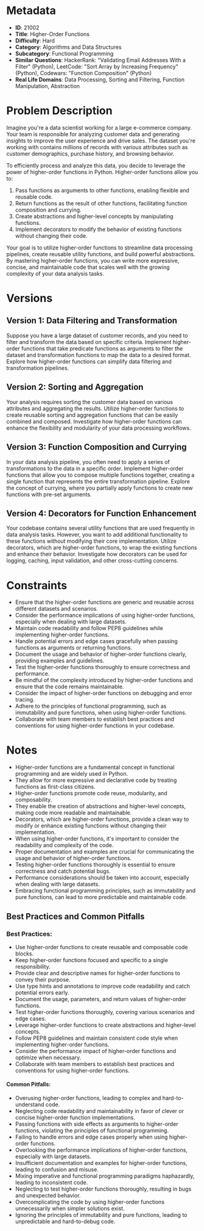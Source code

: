 # Metadata

- **ID**: 21002
- **Title**: Higher-Order Functions
- **Difficulty**: Hard
- **Category**: Algorithms and Data Structures
- **Subcategory**: Functional Programming
- **Similar Questions**: HackerRank: "Validating Email Addresses With a Filter" (Python), LeetCode: "Sort Array by Increasing Frequency" (Python), Codewars: "Function Composition" (Python)
- **Real Life Domains**: Data Processing, Sorting and Filtering, Function Manipulation, Abstraction

# Problem Description

Imagine you're a data scientist working for a large e-commerce company. Your team is responsible for analyzing customer data and generating insights to improve the user experience and drive sales. The dataset you're working with contains millions of records with various attributes such as customer demographics, purchase history, and browsing behavior.

To efficiently process and analyze this data, you decide to leverage the power of higher-order functions in Python. Higher-order functions allow you to:

1. Pass functions as arguments to other functions, enabling flexible and reusable code.
2. Return functions as the result of other functions, facilitating function composition and currying.
3. Create abstractions and higher-level concepts by manipulating functions.
4. Implement decorators to modify the behavior of existing functions without changing their code.

Your goal is to utilize higher-order functions to streamline data processing pipelines, create reusable utility functions, and build powerful abstractions. By mastering higher-order functions, you can write more expressive, concise, and maintainable code that scales well with the growing complexity of your data analysis tasks.

# Versions

## Version 1: Data Filtering and Transformation

Suppose you have a large dataset of customer records, and you need to filter and transform the data based on specific criteria. Implement higher-order functions that take predicate functions as arguments to filter the dataset and transformation functions to map the data to a desired format. Explore how higher-order functions can simplify data filtering and transformation pipelines.

## Version 2: Sorting and Aggregation

Your analysis requires sorting the customer data based on various attributes and aggregating the results. Utilize higher-order functions to create reusable sorting and aggregation functions that can be easily combined and composed. Investigate how higher-order functions can enhance the flexibility and modularity of your data processing workflows.

## Version 3: Function Composition and Currying

In your data analysis pipeline, you often need to apply a series of transformations to the data in a specific order. Implement higher-order functions that allow you to compose multiple functions together, creating a single function that represents the entire transformation pipeline. Explore the concept of currying, where you partially apply functions to create new functions with pre-set arguments.

## Version 4: Decorators for Function Enhancement

Your codebase contains several utility functions that are used frequently in data analysis tasks. However, you want to add additional functionality to these functions without modifying their core implementation. Utilize decorators, which are higher-order functions, to wrap the existing functions and enhance their behavior. Investigate how decorators can be used for logging, caching, input validation, and other cross-cutting concerns.

# Constraints

- Ensure that the higher-order functions are generic and reusable across different datasets and scenarios.
- Consider the performance implications of using higher-order functions, especially when dealing with large datasets.
- Maintain code readability and follow PEP8 guidelines while implementing higher-order functions.
- Handle potential errors and edge cases gracefully when passing functions as arguments or returning functions.
- Document the usage and behavior of higher-order functions clearly, providing examples and guidelines.
- Test the higher-order functions thoroughly to ensure correctness and performance.
- Be mindful of the complexity introduced by higher-order functions and ensure that the code remains maintainable.
- Consider the impact of higher-order functions on debugging and error tracing.
- Adhere to the principles of functional programming, such as immutability and pure functions, when using higher-order functions.
- Collaborate with team members to establish best practices and conventions for using higher-order functions in your codebase.

# Notes

- Higher-order functions are a fundamental concept in functional programming and are widely used in Python.
- They allow for more expressive and declarative code by treating functions as first-class citizens.
- Higher-order functions promote code reuse, modularity, and composability.
- They enable the creation of abstractions and higher-level concepts, making code more readable and maintainable.
- Decorators, which are higher-order functions, provide a clean way to modify or enhance existing functions without changing their implementation.
- When using higher-order functions, it's important to consider the readability and complexity of the code.
- Proper documentation and examples are crucial for communicating the usage and behavior of higher-order functions.
- Testing higher-order functions thoroughly is essential to ensure correctness and catch potential bugs.
- Performance considerations should be taken into account, especially when dealing with large datasets.
- Embracing functional programming principles, such as immutability and pure functions, can lead to more predictable and maintainable code.

## Best Practices and Common Pitfalls

### Best Practices:

- Use higher-order functions to create reusable and composable code blocks.
- Keep higher-order functions focused and specific to a single responsibility.
- Provide clear and descriptive names for higher-order functions to convey their purpose.
- Use type hints and annotations to improve code readability and catch potential errors early.
- Document the usage, parameters, and return values of higher-order functions.
- Test higher-order functions thoroughly, covering various scenarios and edge cases.
- Leverage higher-order functions to create abstractions and higher-level concepts.
- Follow PEP8 guidelines and maintain consistent code style when implementing higher-order functions.
- Consider the performance impact of higher-order functions and optimize when necessary.
- Collaborate with team members to establish best practices and conventions for using higher-order functions.

#### Common Pitfalls:

- Overusing higher-order functions, leading to complex and hard-to-understand code.
- Neglecting code readability and maintainability in favor of clever or concise higher-order function implementations.
- Passing functions with side effects as arguments to higher-order functions, violating the principles of functional programming.
- Failing to handle errors and edge cases properly when using higher-order functions.
- Overlooking the performance implications of higher-order functions, especially with large datasets.
- Insufficient documentation and examples for higher-order functions, leading to confusion and misuse.
- Mixing imperative and functional programming paradigms haphazardly, leading to inconsistent code.
- Neglecting to test higher-order functions thoroughly, resulting in bugs and unexpected behavior.
- Overcomplicating the code by using higher-order functions unnecessarily when simpler solutions exist.
- Ignoring the principles of immutability and pure functions, leading to unpredictable and hard-to-debug code.